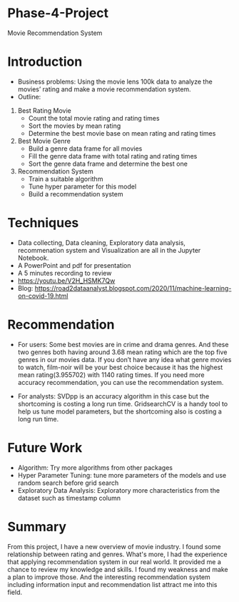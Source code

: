 # Phase-4-Project
Movie Recommendation System
# Introduction 
* Business problems: 
   Using the movie lens 100k data to analyze the movies’ rating and make a movie recommendation system.
* Outline:
1. Best Rating Movie
    * Count the total movie rating and rating times 
    * Sort the movies by mean rating
    * Determine the best movie base on mean rating and rating times
2. Best Movie Genre
    * Build a genre data frame for all movies
    * Fill the genre data frame with total rating and rating times
    * Sort the genre data frame and determine the best one
3. Recommendation System
    * Train a suitable algorithm
    * Tune hyper parameter for this model
    * Build a recommendation system

# Techniques
* Data collecting, Data cleaning, Exploratory data analysis, recommenation system and Visualization are all in the Jupyter Notebook.
* A PowerPoint and pdf for presentation
* A 5 minutes recording to review
* https://youtu.be/V2H_HSMK7Qw
* Blog: https://road2dataanalyst.blogspot.com/2020/11/machine-learning-on-covid-19.html

# Recommendation
* For users: 
  Some best movies are in crime and drama genres. And these two genres both having around 3.68 mean rating which are the top five genres in our movies data.
  If you don’t have any idea what genre movies to watch,  film-noir will be your best choice because it has the highest mean rating(3.955702) with 1140 rating times.
  If you need more accuracy recommendation, you can use the recommendation system.    

* For analysts: 
  SVDpp is an accuracy algorithm in this case but the shortcoming is costing a long run time.
  GridsearchCV is a handy tool to help us tune model parameters, but the shortcoming also is costing a long run time.

# Future Work
* Algorithm: Try more algorithms from other packages
* Hyper Parameter Tuning: tune more parameters of the models and use random search before grid search
* Exploratory Data Analysis: Exploratory more characteristics from the dataset such as timestamp column

 
# Summary
From this project, I have a new overview of movie industry. I found some relationship between rating and genres. What's more, I had the experience that applying recommendation system in our real world. It provided me a chance to review my knowledge and skills. I found my weakness and make a plan to improve those. And the interesting recommendation system including information input and recommendation list attract me into this field.

